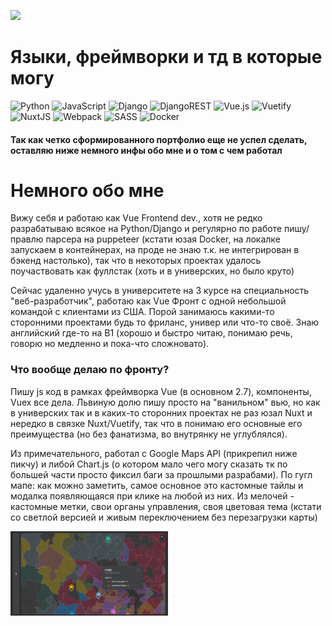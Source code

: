 ![](https://komarev.com/ghpvc/?username=Prostakkotak&color=green)


# Языки, фреймворки и тд в которые могу
![Python](https://img.shields.io/badge/python-3670A0?style=flat&logo=python&logoColor=ffdd54) ![JavaScript](https://img.shields.io/badge/javascript-%23323330.svg?style=flat&logo=javascript&logoColor=%23F7DF1E) ![Django](https://img.shields.io/badge/django-%23092E20.svg?style=flat&logo=django&logoColor=white) ![DjangoREST](https://img.shields.io/badge/DJANGO-REST-ff1709?style=flat&logo=django&logoColor=white&color=ff1709&labelColor=gray) ![Vue.js](https://img.shields.io/badge/vuejs-%2335495e.svg?style=flat&logo=vuedotjs&logoColor=%234FC08D) ![Vuetify](https://img.shields.io/badge/Vuetify-1867C0?style=flat&logo=vuetify&logoColor=AEDDFF) ![NuxtJS](https://img.shields.io/badge/Nuxt-black?style=flat&logo=nuxt.js&logoColor=white) ![Webpack](https://img.shields.io/badge/webpack-%238DD6F9.svg?style=flat&logo=webpack&logoColor=black) ![SASS](https://img.shields.io/badge/SASS-hotpink.svg?style=flat&logo=SASS&logoColor=white) ![Docker](https://img.shields.io/badge/docker-%230db7ed.svg?style=flat&logo=docker&logoColor=white)

#### Так как четко сформированного портфолио еще не успел сделать, оставляю ниже немного инфы обо мне и о том с чем работал

# Немного обо мне
Вижу себя и работаю как Vue Frontend dev., хотя не редко разрабатываю всякое на Python/Django и регулярно по работе пишу/правлю парсера на puppeteer (кстати юзая Docker, на локалке запускаем в контейнерах, на проде не знаю т.к. не интегрирован в бэкенд настолько), так что в некоторых проектах удалось поучаствовать как фуллстак (хоть и в универских, но было круто)

Сейчас удаленно учусь в университете на 3 курсе на специальность "веб-разработчик", работаю как Vue Фронт с одной небольшой командой с клиентами из США. Порой занимаюсь какими-то сторонними проектами будь то фриланс, универ или что-то своё. Знаю английский где-то на B1 (хорошо и быстро читаю, понимаю речь, говорю но медленно и пока-что сложновато).

### Что вообще делаю по фронту?
Пишу js код в рамках фреймворка Vue (в основном 2.7), компоненты, Vuex все дела. Львиную долю пишу просто на "ванильном" вью, но как в универских так и в каких-то сторонних проектах не раз юзал Nuxt и нередко в связке Nuxt/Vuetify, так что в понимаю его основные его преимущества (но без фанатизма, во внутрянку не углублялся).

Из примечательного, работал с Google Maps API (прикрепил ниже пикчу) и либой Chart.js (о котором мало чего могу сказать тк по большей части просто фиксил баги за прошлыми разрабами). По гугл мапе: как можно заметить, самое основное это кастомные тайлы и модалка появляющаяся при клике на любой из них. Из мелочей - кастомные метки, свои органы управления, своя цветовая тема (кстати со светлой версией и живым переключением без перезагрузки карты)

<img width="50%" src="https://github.com/Prostakkotak/Prostakkotak/blob/main/gmap.png" />
